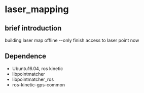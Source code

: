 # laser_mapping

## brief introduction
building laser map offline
--only finish access to laser point now

## Dependence
* Ubuntu16.04, ros kinetic
* libpointmatcher
* libpointmatcher_ros
* ros-kinetic-gps-common



